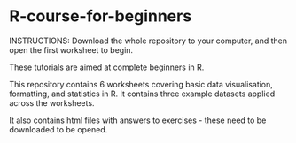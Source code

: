 # R-course-for-beginners

INSTRUCTIONS: Download the whole repository to your computer, and then open the first worksheet to begin. 

These tutorials are aimed at complete beginners in R. 

This repository contains 6 worksheets covering basic data visualisation, formatting, and statistics in R. It contains three example datasets applied across the worksheets. 

It also contains html files with answers to exercises - these need to be downloaded to be opened. 



